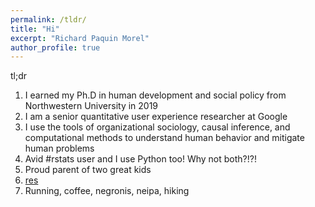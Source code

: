 ```yaml
---
permalink: /tldr/
title: "Hi"
excerpt: "Richard Paquin Morel"
author_profile: true
---
```


tl;dr

1. I earned my Ph.D in human development and social policy from Northwestern University in 2019
2. I am a senior quantitative user experience researcher at Google
3. I use the tools of organizational sociology, causal inference, and computational methods to understand human behavior and mitigate human problems
4. Avid #rstats user and I use Python too! Why not both?!?!
5. Proud parent of two great kids
6. [res](https://read.cv/ramorel)
7. Running, coffee, negronis, neipa, hiking
